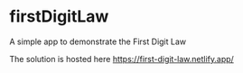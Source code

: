 # firstDigitLaw

A simple app to demonstrate the First Digit Law

The solution is hosted here 
https://first-digit-law.netlify.app/

